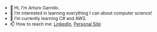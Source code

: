 - 👋 Hi, I’m Arturo Garrido.
- 👀 I’m interested in learning everything I can about computer science!
- 🌱 I’m currently learning C# and AWS.
- 📫 How to reach me: [LinkedIn](https://www.linkedin.com/in/arturo-garrido-jauckens-a50991172/), [Personal Site](https://www.arturogarridoj.com/about)

<!---
ArturoGJ/ArturoGJ is a ✨ special ✨ repository because its `README.md` (this file) appears on your GitHub profile.
You can click the Preview link to take a look at your changes.
--->
